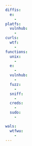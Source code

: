 ```yaml
---
diffis:
  e:
    -
platfs:
  vulnhub:
    -
curls:
  wtf:
    -
functions:
  unix:
    -
  e:
    -
  vulnhub:
    -
  fuzz:
    -
  sniff:
    -
  creds:
    -
  sudo:
    -

wals:
  wtfwu:
    -
---
```

